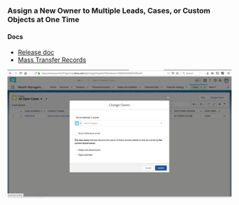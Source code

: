 ### Assign a New Owner to Multiple Leads, Cases, or Custom Objects at One Time

#### Docs
- [Release doc](https://releasenotes.docs.salesforce.com/en-us/winter19/release-notes/rn_lex_change_owner.htm)
- [Mass Transfer Records](https://help.salesforce.com/articleView?id=admin_transfer.htm&type=5)

<img src="img/change-ownership-1.png" alt="cases change-owner"/>
